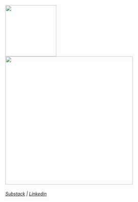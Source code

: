 
<!---
pedrogatinhos/pedrogatinhos is a ✨ special ✨ repository because its `README.md` (this file) appears on your GitHub profile.
You can click the Preview link to take a look at your changes.
--->

<img height="160" src="https://github-readme-stats-git-masterrstaa-rickstaa.vercel.app/api?username=pedrogatinhos&theme=nightowl&show_icons=true"/> <img width="400" src="https://github-readme-stats-git-masterrstaa-rickstaa.vercel.app/api/top-langs?username=pedrogatinhos&theme=nightowl&show_icons=true&layout=compact"/>
###### <a  href="https://pedrogatinhos.substack.com/?utm_source=substack&utm_medium=web&utm_campaign=substack_profile" target="_blank">Substack</a> | <a href="https://www.linkedin.com/in/pedro-henrique-1282891b8/" target="_blank" >Linkedin</a>


